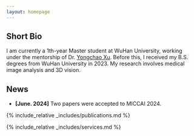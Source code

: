 ```yaml
---
layout: homepage
---
```


## Short Bio

I am currently a 1th-year Master student at WuHan University, working under the mentorship of Dr. [Yongchao Xu](https://scholar.google.fr/citations?user=ArIg7-0AAAAJ&hl=fr). Before this, I received my B.S. degrees from WuHan University in 2023. My research involves medical image analysis and 3D vision.


## News

- **[June. 2024]** Two papers were accepted to MICCAI 2024.


{% include_relative _includes/publications.md %}

{% include_relative _includes/services.md %}
